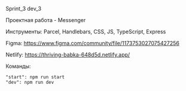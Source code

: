 Sprint_3 dev_3

Проектная работа - Messenger 

Инструменты: Parcel, Handlebars, CSS, JS, TypeScript, Express

Figma: https://www.figma.com/community/file/1173753027075427256

Netlify: https://thriving-babka-648d5d.netlify.app/




Команды:

    "start": npm run start
    "dev": npm run dev

